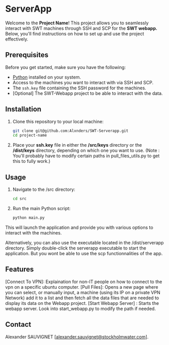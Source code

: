 # ServerApp

Welcome to the **Project Name**! This project allows you to seamlessly interact with SWT machines through SSH and SCP for the **SWT webapp.** Below, you'll find instructions on how to set up and use the project effectively.

## Prerequisites

Before you get started, make sure you have the following:

- [Python](https://www.python.org/downloads/) installed on your system.
- Access to the machines you want to interact with via SSH and SCP.
- The `ssh.key` file containing the SSH password for the machines.
- [Optional] The SWT-Webapp project to be able to interact with the data.

## Installation

1. Clone this repository to your local machine:

   ```bash
   git clone git@github.com:Alxnders/SWT-Serverapp.git
   cd project-name

2. Place your **ssh.key** file in either the **/src/keys** directory or the **/dist/keys** directory, depending on which one you want to use.
(Note : You'll probably have to modify certain paths in pull_files_utils.py to get this to fully work.)

## Usage
1. Navigate to the /src directory:

    ```bash
    cd src

2. Run the main Python script:

    ```bash
    python main.py

This will launch the application and provide you with various options to interact with the machines.

Alternatively, you can also use the executable located in the /dist/serverapp directory. Simply double-click the serverapp executable to start the application.
But you wont be able to use the scp functionnalities of the app.

## Features
[Connect To VPN]: Explaination for non-IT people on how to connect to the vpn on a specific ubuntu computer.
[Pull Files]: Opens a new page where you can select, or manually input, a machine (using its IP on a private VPN Network) add it to a list and then fetch all the data files that are needed to display its data on the Webapp project.
[Start Webapp Server] : Starts the webapp server. Look into start_webapp.py to modify the path if needed.

## Contact
Alexander SAUVIGNET [alexander.sauvignet@stockholmwater.com].
